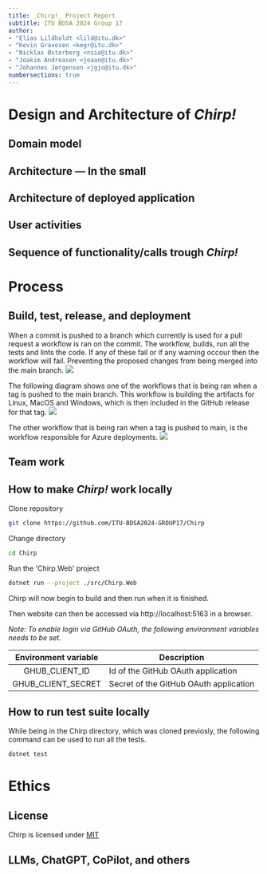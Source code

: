 ```yaml
---
title: _Chirp!_ Project Report
subtitle: ITU BDSA 2024 Group 17
author:
- "Elias Lildholdt <lild@itu.dk>"
- "Kevin Gravesen <kegr@itu.dk>"
- "Nicklas Østerberg <nsio@itu.dk>"
- "Joakim Andreasen <joaan@itu.dk>"
- "Johannes Jørgensen <jgjo@itu.dk>"
numbersections: true
---
```


# Design and Architecture of _Chirp!_

## Domain model

## Architecture — In the small

## Architecture of deployed application

## User activities

## Sequence of functionality/calls trough _Chirp!_

# Process

## Build, test, release, and deployment

When a commit is pushed to a branch which currently is used for a pull request a workflow is ran on the commit. The workflow, builds, run all the tests and lints the code. If any of these fail or if any warning occour then the workflow will fail. Preventing the proposed changes from being merged into the main branch.
![](./diagrams/build-test-lint.svg)

The following diagram shows one of the workflows that is being ran when a tag is pushed to the main branch. This workflow is building the artifacts for Linux, MacOS and Windows, which is then included in the GitHub release for that tag.
![](./diagrams/build-release-workflow.svg)

The other workflow that is being ran when a tag is pushed to main, is the workflow responsible for Azure deployments.
![](./diagrams/deploy-workflow.svg)

## Team work

## How to make _Chirp!_ work locally

Clone repository
```sh
git clone https://github.com/ITU-BDSA2024-GROUP17/Chirp
```

Change directory
```sh
cd Chirp
```

Run the 'Chirp.Web' project
```sh
dotnet run --project ./src/Chirp.Web
```

Chirp will now begin to build and then run when it is finished.

Then website can then be accessed via http://localhost:5163 in a browser.

_Note: To enable login via GitHub OAuth, the following environment variables needs to be set._

| Environment variable | Description                            |
|:--------------------:|----------------------------------------|
|    GHUB_CLIENT_ID    | Id of the GitHub OAuth application     |
|  GHUB_CLIENT_SECRET  | Secret of the GitHub OAuth application |

## How to run test suite locally

While being in the Chirp directory, which was cloned previosly, the following command can be used to run all the tests.
```sh
dotnet test
```

# Ethics

## License

Chirp is licensed under [MIT](https://opensource.org/license/mit)

## LLMs, ChatGPT, CoPilot, and others
